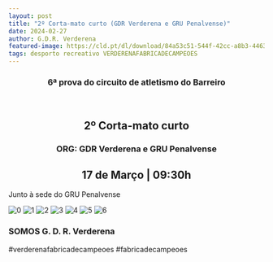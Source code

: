 ```yaml
---
layout: post
title: "2º Corta-mato curto (GDR Verderena e GRU Penalvense)"
date: 2024-02-27
author: G.D.R. Verderena
featured-image: https://cld.pt/dl/download/84a53c51-544f-42cc-a8b3-44634203780c/cartaz_p.jpeg
tags: desporto recreativo VERDERENAFABRICADECAMPEOES
---
```


<CENTER><H3>6ª prova do circuito de atletismo do Barreiro</H3></CENTER>
<br>

<CENTER><H2>2º Corta-mato curto  </H2></CENTER>

<CENTER><H3> ORG: GDR Verderena e GRU Penalvense </H3></CENTER>


<CENTER><H2>17 de Março | 09:30h</H2></CENTER>

Junto à sede do GRU Penalvense

![0](https://cld.pt/dl/download/84a53c51-544f-42cc-a8b3-44634203780c/cartaz_p.jpeg)
![1](https://cld.pt/dl/download/4868706c-a90d-4877-906c-4e6d406e5009/p1.jpg)
![2](https://cld.pt/dl/download/b2d0ec3c-57da-4f91-8e1f-4b1560456718/p2.jpg)
![3](https://cld.pt/dl/download/ef54e174-6f4b-465b-9f4a-1e09aee7664d/p3.jpg)
![4](https://cld.pt/dl/download/357697a2-268b-4722-a6eb-0d2939a02597/p4.jpg)
![5](https://cld.pt/dl/download/9e37e791-d239-403a-aa40-23ec8a260a00/p5.jpg)
![6](https://cld.pt/dl/download/e60bf701-7e27-4eb5-ad6a-dbaaf9c60df8/p6.jpg)

<H3>SOMOS G. D. R. Verderena</H3>

#verderenafabricadecampeoes #fabricadecampeoes 
